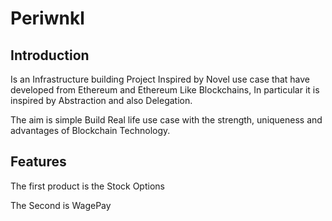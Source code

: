 # Periwnkl

## Introduction

Is an Infrastructure building Project Inspired by Novel use case that have developed from Ethereum and Ethereum Like Blockchains, In particular it is inspired by Abstraction and also Delegation.

The aim is simple Build Real life use case with the strength, uniqueness and advantages of Blockchain Technology.

## Features

The first product is the Stock Options

The Second is WagePay
